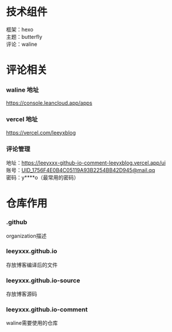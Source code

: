 # 技术组件
框架：hexo \
主题：butterfly \
评论：waline

# 评论相关
### waline 地址
https://console.leancloud.app/apps
### vercel 地址
https://vercel.com/leeyxblog
### 评论管理
地址：https://leeyxxx-github-io-comment-leeyxblog.vercel.app/ui \
账号：UID_1756F4E0B4C05119A93B2254BB42D945@mail.qq \
密码：y****o（最常用的密码）

# 仓库作用
### .github
organization描述

### leeyxxx.github.io
存放博客编译后的文件

### leeyxxx.github.io-source
存放博客源码

### leeyxxx.github.io-comment
waline需要使用的仓库
